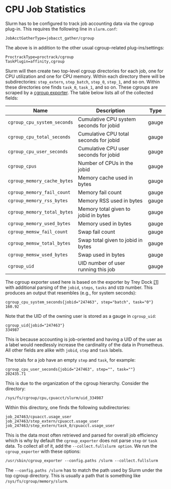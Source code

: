 # CPU Job Statistics

Slurm has to be configured to track job accounting data via the cgroup plug-in. This requires the following line in `slurm.conf`:

```
JobAcctGatherType=jobacct_gather/cgroup
```

The above is in addition to the other usual cgroup-related plug-ins/settings:

```
ProctrackType=proctrack/cgroup
TaskPlugin=affinity,cgroup
```

Slurm will then create two top-level cgroup directories for each job, one for CPU utilization and one for CPU memory. Within each directory there will be subdirectories: `step_extern`, `step_batch`, `step_0`, `step_1`, and so on. Within these directories one finds `task_0`, `task_1`, and so on. These cgroups are scraped by a <a href="https://github.com/plazonic/cgroup_exporter" target="_blank">cgroup exporter</a>. The table below lists all of the collected fields:

| Name | Description | Type |
| ---- | ----------- | ---- |
| `cgroup_cpu_system_seconds` | Cumulative CPU system seconds for jobid | gauge |
| `cgroup_cpu_total_seconds`  | Cumulative CPU total seconds for jobid | gauge |
| `cgroup_cpu_user_seconds`   | Cumulative CPU user seconds for jobid | gauge |
| `cgroup_cpus` | Number of CPUs in the jobid | gauge |
| `cgroup_memory_cache_bytes` | Memory cache used in bytes | gauge |
| `cgroup_memory_fail_count` | Memory fail count | gauge |
| `cgroup_memory_rss_bytes`  | Memory RSS used in bytes | gauge |
| `cgroup_memory_total_bytes` | Memory total given to jobid in bytes | gauge |
| `cgroup_memory_used_bytes`  | Memory used in bytes | gauge |
| `cgroup_memsw_fail_count`   | Swap fail count | gauge |
| `cgroup_memsw_total_bytes`  | Swap total given to jobid in bytes | gauge |
| `cgroup_memsw_used_bytes`   | Swap used in bytes | gauge |
| `cgroup_uid`                | UID number of user running this job | gauge |

The cgroup exporter used here is based on the exporter by Trey Dock [[1]](https://github.com/treydock/cgroup_exporter) with additional parsing of the `jobid`, `steps`, `tasks` and `UID` number. This produces an output that resembles (e.g., for system seconds):

```
cgroup_cpu_system_seconds{jobid="247463", step="batch", task="0"}
160.92
```

Note that the UID of the owning user is stored as a gauge in `cgroup_uid`:

```
cgroup_uid{jobid="247463"}
334987
```

This is because accounting is job-oriented and having a UID of the user as a label would needlessly increase the cardinality of the data in Prometheus. All other fields are alike with `jobid`, `step` and `task` labels.

The totals for a job have an empty `step` and `task`, for example:

```
cgroup_cpu_user_seconds{jobid="247463", step="", task=""}
202435.71
```

This is due to the organization of the cgroup hierarchy. Consider the directory:

```
/sys/fs/cgroup/cpu,cpuacct/slurm/uid_334987
```

Within this directory, one finds the following subdirectories:

```
job_247463/cpuacct.usage_user
job_247463/step_extern/cpuacct.usage_user
job_247463/step_extern/task_0/cpuacct.usage_user
```

This is the data most often retrieved and parsed for overall job efficiency which is why by default the `cgroup_exporter` does not parse `step` or `task` data. To collect all of it, add the `--collect.fullslurm option`. We run the `cgroup_exporter` with these options:

```
/usr/sbin/cgroup_exporter --config.paths /slurm --collect.fullslurm
```

The `--config.paths /slurm` has to match the path used by Slurm under the top cgroup directory. This is usually a path that is something like `/sys/fs/cgroup/memory/slurm`.

